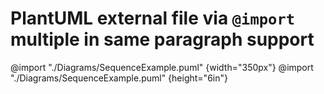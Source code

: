 PlantUML external file via `@import` multiple in same paragraph support
=======================================================================

@import "./Diagrams/SequenceExample.puml" {width="350px"}
@import "./Diagrams/SequenceExample.puml" {height="6in"}
